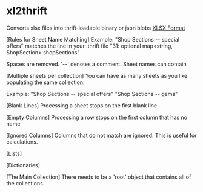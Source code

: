 # xl2thrift

Converts xlsx files into thrift-loadable binary or json blobs
[XLSX Format](https://guides.github.com/features/mastering-markdown/)

[Rules for Sheet Name Matching]
Example: 
"Shop Sections -- special offers"
matches the line in your .thrift file 
"31: optional map<string, ShopSection> shopSections"

Spaces are removed. '--' denotes a comment.
Sheet names can contain 

[Multiple sheets per collection]
You can have as many sheets as you like populating the same collection.

Example:
"Shop Sections -- special offers"
"Shop Sections -- gems"

[Blank Lines]
Processing a sheet stops on the first blank line

[Empty Columns]
Processing a row stops on the first column that has no name

[Ignored Columns]
Columns that do not match are ignored. This is useful for calculations.

[Lists]

[Dictionaries]

[The Main Collection]
There needs to be a 'root' object that contains all of the collections. 
